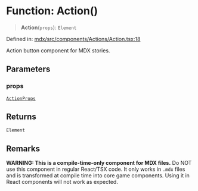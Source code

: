 # Function: Action()

> **Action**(`props`): `Element`

Defined in: [mdx/src/components/Actions/Action.tsx:18](https://github.com/laruss/react-text-game/blob/6b9098a8e439fedc8e81574fd40f3e2840d770e8/packages/mdx/src/components/Actions/Action.tsx#L18)

Action button component for MDX stories.

## Parameters

### props

[`ActionProps`](../type-aliases/ActionProps.md)

## Returns

`Element`

## Remarks

**WARNING: This is a compile-time-only component for MDX files.**
Do NOT use this component in regular React/TSX code. It only works in `.mdx` files
and is transformed at compile time into core game components. Using it in React components
will not work as expected.
